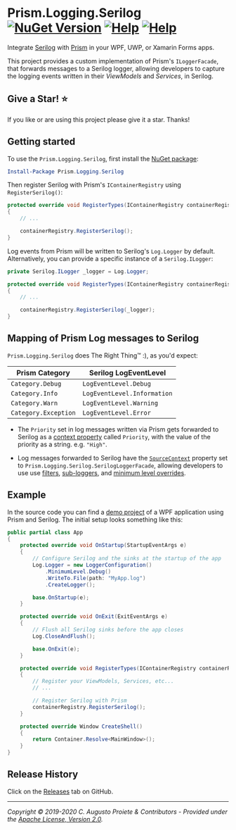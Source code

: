 # Prism.Logging.Serilog [![NuGet Version](http://img.shields.io/nuget/v/Prism.Logging.Serilog.svg?style=flat)](https://www.nuget.org/packages/Prism.Logging.Serilog/) [![Help](https://img.shields.io/badge/stackoverflow-serilog-orange.svg)](http://stackoverflow.com/questions/tagged/serilog) [![Help](https://img.shields.io/badge/stackoverflow-prism-00a5f1.svg)](http://stackoverflow.com/questions/tagged/prism)

Integrate [Serilog](https://serilog.net) with [Prism](https://prismlibrary.github.io) in your WPF, UWP, or Xamarin Forms apps.

This project provides a custom implementation of Prism's `ILoggerFacade`, that forwards messages to a Serilog logger, allowing developers to capture the logging events written in their _ViewModels_ and _Services_, in Serilog.

## Give a Star! :star:

If you like or are using this project please give it a star. Thanks!

## Getting started

To use the `Prism.Logging.Serilog`, first install the [NuGet package](https://nuget.org/packages/prism.logging.serilog):

```powershell
Install-Package Prism.Logging.Serilog
```

Then register Serilog with Prism's `IContainerRegistry` using `RegisterSerilog()`:

```csharp
protected override void RegisterTypes(IContainerRegistry containerRegistry)
{
    // ...

    containerRegistry.RegisterSerilog();
}
```

Log events from Prism will be written to Serilog's `Log.Logger` by default. Alternatively, you can provide a specific instance of a `Serilog.ILogger`:

```csharp
private Serilog.ILogger _logger = Log.Logger;

protected override void RegisterTypes(IContainerRegistry containerRegistry)
{
    // ...

    containerRegistry.RegisterSerilog(_logger);
}
```

## Mapping of Prism Log messages to Serilog

`Prism.Logging.Serilog` does The Right Thing™ :), as you'd expect:

| Prism Category       | Serilog LogEventLevel       |
| -------------------- | --------------------------- |
| `Category.Debug`     | `LogEventLevel.Debug`       |
| `Category.Info`      | `LogEventLevel.Information` |
| `Category.Warn`      | `LogEventLevel.Warning`     |
| `Category.Exception` | `LogEventLevel.Error`       |

* The `Priority` set in log messages written via Prism gets forwarded to Serilog as a [context property](https://github.com/serilog/serilog/wiki/Writing-Log-Events#correlation) called `Priority`, with the value of the priority as a string. e.g. `"High"`.

* Log messages forwarded to Serilog have the [`SourceContext`](https://github.com/serilog/serilog/wiki/Writing-Log-Events#source-contexts) property set to `Prism.Logging.Serilog.SerilogLoggerFacade`, allowing developers to use use [filters](https://github.com/serilog/serilog/wiki/Configuration-Basics#filters), [sub-loggers](https://github.com/serilog/serilog/wiki/Configuration-Basics#sub-loggers), and [minimum level overrides](https://github.com/serilog/serilog/wiki/AppSettings#adding-minimum-level-overrides).

## Example

In the source code you can find a [demo project](sample/PrismSerilogWpfDemo) of a WPF application using Prism and Serilog. The initial setup looks something like this:

```csharp
public partial class App
{
    protected override void OnStartup(StartupEventArgs e)
    {
        // Configure Serilog and the sinks at the startup of the app
        Log.Logger = new LoggerConfiguration()
            .MinimumLevel.Debug()
            .WriteTo.File(path: "MyApp.log")
            .CreateLogger();

        base.OnStartup(e);
    }

    protected override void OnExit(ExitEventArgs e)
    {
        // Flush all Serilog sinks before the app closes
        Log.CloseAndFlush();

        base.OnExit(e);
    }

    protected override void RegisterTypes(IContainerRegistry containerRegistry)
    {
        // Register your ViewModels, Services, etc...
        // ...

        // Register Serilog with Prism
        containerRegistry.RegisterSerilog();
    }

    protected override Window CreateShell()
    {
        return Container.Resolve<MainWindow>();
    }
}
```

## Release History

Click on the [Releases](https://github.com/augustoproiete/prism-logging-serilog/releases) tab on GitHub.

---

_Copyright &copy; 2019-2020 C. Augusto Proiete & Contributors - Provided under the [Apache License, Version 2.0](http://apache.org/licenses/LICENSE-2.0.html)._
